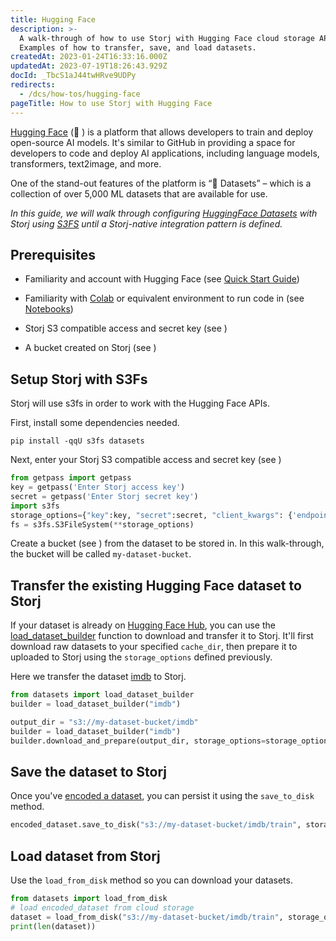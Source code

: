 ```yaml
---
title: Hugging Face
description: >-
  A walk-through of how to use Storj with Hugging Face cloud storage APIs.
  Examples of how to transfer, save, and load datasets.
createdAt: 2023-01-24T16:33:16.000Z
updatedAt: 2023-07-19T18:26:43.929Z
docId: _TbcS1aJ44twHRve9UDPy
redirects:
  - /dcs/how-tos/hugging-face
pageTitle: How to use Storj with Hugging Face
---
```


[Hugging Face](https://huggingface.co/) (🤗 ) is a platform that allows developers to train and deploy open-source AI models. It's similar to GitHub in providing a space for developers to code and deploy AI applications, including language models, transformers, text2image, and more. &#x20;

One of the stand-out features of the platform is “🤗 Datasets” – which is a collection of over 5,000 ML datasets that are available for use.

*In this guide, we will walk through configuring *[*HuggingFace Datasets*](https://huggingface.co/docs/datasets/index)* with Storj using *[*S3FS*](https://huggingface.co/docs/datasets/filesystems)* until a Storj-native integration pattern is defined.*

## Prerequisites

*   Familiarity and account with Hugging Face (see [Quick Start Guide](https://huggingface.co/docs/huggingface_hub/quick-start))

*   Familiarity with [Colab](https://colab.research.google.com/) or equivalent environment to run code in (see [Notebooks](https://huggingface.co/docs/transformers/notebooks))

*   Storj S3 compatible access and secret key (see [](docId\:LueFgrbZ9rJbWtDMXhIWZ))&#x20;

*   A bucket created on Storj (see [](docId\:OJPnxiexQIXHmzGBkvzHc))

## Setup Storj with S3Fs

Storj will use s3fs in order to work with the Hugging Face APIs.

First, install some dependencies needed.

```shell
pip install -qqU s3fs datasets
```

Next, enter your Storj S3 compatible access and secret key (see [](docId\:LueFgrbZ9rJbWtDMXhIWZ))&#x20;

```python
from getpass import getpass
key = getpass('Enter Storj access key')
secret = getpass('Enter Storj secret key')
import s3fs
storage_options={"key":key, "secret":secret, "client_kwargs": {'endpoint_url':"https://gateway.storjshare.io"}}
fs = s3fs.S3FileSystem(**storage_options)
```

Create a bucket (see [](docId\:OJPnxiexQIXHmzGBkvzHc)) from the dataset to be stored in. In this walk-through, the bucket will be called `my-dataset-bucket`.

## Transfer the existing Hugging Face dataset to Storj

If your dataset is already on [Hugging Face Hub](https://huggingface.co/datasets), you can use the [load\_dataset\_builder](https://huggingface.co/docs/datasets/v2.8.0/en/package_reference/loading_methods#datasets.load_dataset_builder) function to download and transfer it to Storj. It'll first download raw datasets to your specified `cache_dir`, then prepare it to uploaded to Storj using the `storage_options` defined previously.

Here we transfer the dataset [imdb](https://huggingface.co/datasets/imdb) to Storj.

```python
from datasets import load_dataset_builder
builder = load_dataset_builder("imdb")

output_dir = "s3://my-dataset-bucket/imdb"
builder = load_dataset_builder("imdb")
builder.download_and_prepare(output_dir, storage_options=storage_options, file_format="parquet")
```

## Save the dataset to Storj

Once you've [encoded a dataset](https://huggingface.co/docs/datasets/index), you can persist it using the `save_to_disk` method.

```python
encoded_dataset.save_to_disk("s3://my-dataset-bucket/imdb/train", storage_options=storage_options)
```

## Load dataset from Storj

Use the `load_from_disk` method so you can download your datasets.

```python
from datasets import load_from_disk
# load encoded_dataset from cloud storage
dataset = load_from_disk("s3://my-dataset-bucket/imdb/train", storage_options=storage_options)  
print(len(dataset))
```

